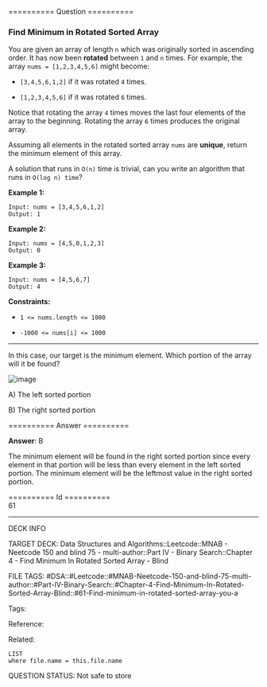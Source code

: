 ========== Question ==========  

### Find Minimum in Rotated Sorted Array

You are given an array of length `n` which was originally sorted in ascending order. It has now been **rotated** between `1` and `n` times. For example, the array `nums = [1,2,3,4,5,6]` might become:

-   `[3,4,5,6,1,2]` if it was rotated `4` times.

-   `[1,2,3,4,5,6]` if it was rotated `6` times.

Notice that rotating the array `4` times moves the last four elements of the array to the beginning. Rotating the array `6` times produces the original array.

Assuming all elements in the rotated sorted array `nums` are **unique**, return the minimum element of this array.

A solution that runs in `O(n)` time is trivial, can you write an algorithm that runs in `O(log n) time`?

**Example 1:**

```
Input: nums = [3,4,5,6,1,2]
Output: 1
```

**Example 2:**

```
Input: nums = [4,5,0,1,2,3]
Output: 0
```

**Example 3:**

```
Input: nums = [4,5,6,7]
Output: 4
```

**Constraints:**

-   `1 <= nums.length <= 1000`

-   `-1000 <= nums[i] <= 1000`

---

In this case, our target is the minimum element. Which portion of the array will it be found?

![image](https://imagedelivery.net/CLfkmk9Wzy8_9HRyug4EVA/02eaac7f-445e-4d1c-d51b-48c7c6aa2d00/public)

A) The left sorted portion

B) The right sorted portion  

========== Answer ==========  

**Answer**: B

The minimum element will be found in the right sorted portion since every element in that portion will be less than every element in the left sorted portion. The minimum element will be the leftmost value in the right sorted portion.

========== Id ==========  
61

---

DECK INFO

TARGET DECK: Data Structures and Algorithms::Leetcode::MNAB - Neetcode 150 and blind 75 - multi-author::Part IV - Binary Search::Chapter 4 - Find Minimum In Rotated Sorted Array - Blind

FILE TAGS: #DSA::#Leetcode::#MNAB-Neetcode-150-and-blind-75-multi-author::#Part-IV-Binary-Search::#Chapter-4-Find-Minimum-In-Rotated-Sorted-Array-Blind::#61-Find-minimum-in-rotated-sorted-array-you-a

Tags:

Reference:

Related:

```dataview
LIST
where file.name = this.file.name
```
QUESTION STATUS: Not safe to store
